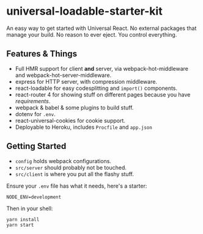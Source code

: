 # universal-loadable-starter-kit

An easy way to get started with Universal React. No external packages that manage your build. No reason to ever eject. You control everything.

## Features & Things

- Full HMR support for client **and** server, via webpack-hot-middleware and webpack-hot-server-middleware.
- express for HTTP server, with compression middleware.
- react-loadable for easy codesplitting and `import()` components.
- react-router 4 for showing stuff on different pages because you have _requirements_.
- webpack & babel & some plugins to build stuff.
- dotenv for `.env`.
- react-universal-cookies for cookie support.
- Deployable to Heroku, includes `Procfile` and `app.json`

## Getting Started

- `config` holds webpack configurations.
- `src/server` should probably not be touched.
- `src/client` is where you put all the flashy stuff.

Ensure your `.env` file has what it needs, here's a starter:

```
NODE_ENV=development
```

Then in your shell:

```
yarn install
yarn start
```
